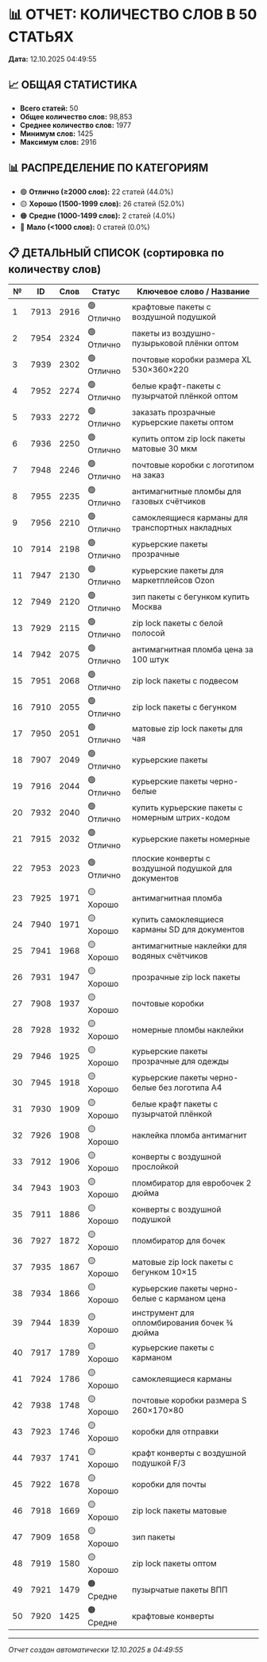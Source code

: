 # 📊 ОТЧЕТ: КОЛИЧЕСТВО СЛОВ В 50 СТАТЬЯХ

**Дата:** 12.10.2025 04:49:55

## 📈 ОБЩАЯ СТАТИСТИКА

- **Всего статей:** 50
- **Общее количество слов:** 98,853
- **Среднее количество слов:** 1977
- **Минимум слов:** 1425
- **Максимум слов:** 2916

## 📊 РАСПРЕДЕЛЕНИЕ ПО КАТЕГОРИЯМ

- 🟢 **Отлично (≥2000 слов):** 22 статей (44.0%)
- 🟡 **Хорошо (1500-1999 слов):** 26 статей (52.0%)
- 🟠 **Средне (1000-1499 слов):** 2 статей (4.0%)
- 🔴 **Мало (<1000 слов):** 0 статей (0.0%)

## 📋 ДЕТАЛЬНЫЙ СПИСОК (сортировка по количеству слов)

| № | ID | Слов | Статус | Ключевое слово / Название |
|---|-------|------|--------|---------------------------|
| 1 | 7913 | 2916 | 🟢 Отлично | крафтовые пакеты с воздушной подушкой |
| 2 | 7954 | 2324 | 🟢 Отлично | пакеты из воздушно-пузырьковой плёнки оптом |
| 3 | 7939 | 2302 | 🟢 Отлично | почтовые коробки размера XL 530×360×220 |
| 4 | 7952 | 2274 | 🟢 Отлично | белые крафт-пакеты с пузырчатой плёнкой оптом |
| 5 | 7933 | 2272 | 🟢 Отлично | заказать прозрачные курьерские пакеты оптом |
| 6 | 7936 | 2250 | 🟢 Отлично | купить оптом zip lock пакеты матовые 30 мкм |
| 7 | 7948 | 2246 | 🟢 Отлично | почтовые коробки с логотипом на заказ |
| 8 | 7955 | 2235 | 🟢 Отлично | антимагнитные пломбы для газовых счётчиков |
| 9 | 7956 | 2210 | 🟢 Отлично | самоклеящиеся карманы для транспортных накладных |
| 10 | 7914 | 2198 | 🟢 Отлично | курьерские пакеты прозрачные |
| 11 | 7947 | 2130 | 🟢 Отлично | курьерские пакеты для маркетплейсов Ozon |
| 12 | 7949 | 2120 | 🟢 Отлично | зип пакеты с бегунком купить Москва |
| 13 | 7929 | 2115 | 🟢 Отлично | zip lock пакеты с белой полосой |
| 14 | 7942 | 2075 | 🟢 Отлично | антимагнитная пломба цена за 100 штук |
| 15 | 7951 | 2068 | 🟢 Отлично | zip lock пакеты с подвесом |
| 16 | 7910 | 2055 | 🟢 Отлично | zip lock пакеты с бегунком |
| 17 | 7950 | 2051 | 🟢 Отлично | матовые zip lock пакеты для чая |
| 18 | 7907 | 2049 | 🟢 Отлично | курьерские пакеты |
| 19 | 7916 | 2044 | 🟢 Отлично | курьерские пакеты черно-белые |
| 20 | 7932 | 2040 | 🟢 Отлично | купить курьерские пакеты с номерным штрих-кодом |
| 21 | 7915 | 2032 | 🟢 Отлично | курьерские пакеты номерные |
| 22 | 7953 | 2023 | 🟢 Отлично | плоские конверты с воздушной подушкой для документов |
| 23 | 7925 | 1971 | 🟡 Хорошо | антимагнитная пломба |
| 24 | 7940 | 1971 | 🟡 Хорошо | купить самоклеящиеся карманы SD для документов |
| 25 | 7941 | 1968 | 🟡 Хорошо | антимагнитные наклейки для водяных счётчиков |
| 26 | 7931 | 1947 | 🟡 Хорошо | прозрачные zip lock пакеты |
| 27 | 7908 | 1937 | 🟡 Хорошо | почтовые коробки |
| 28 | 7928 | 1932 | 🟡 Хорошо | номерные пломбы наклейки |
| 29 | 7946 | 1925 | 🟡 Хорошо | курьерские пакеты прозрачные для одежды |
| 30 | 7945 | 1918 | 🟡 Хорошо | курьерские пакеты черно-белые без логотипа А4 |
| 31 | 7930 | 1909 | 🟡 Хорошо | белые крафт пакеты с пузырчатой плёнкой |
| 32 | 7926 | 1908 | 🟡 Хорошо | наклейка пломба антимагнит |
| 33 | 7912 | 1906 | 🟡 Хорошо | конверты с воздушной прослойкой |
| 34 | 7943 | 1903 | 🟡 Хорошо | пломбиратор для евробочек 2 дюйма |
| 35 | 7911 | 1886 | 🟡 Хорошо | конверты с воздушной подушкой |
| 36 | 7927 | 1872 | 🟡 Хорошо | пломбиратор для бочек |
| 37 | 7935 | 1867 | 🟡 Хорошо | матовые zip lock пакеты с бегунком 10×15 |
| 38 | 7934 | 1866 | 🟡 Хорошо | курьерские пакеты черно-белые с карманом цена |
| 39 | 7944 | 1839 | 🟡 Хорошо | инструмент для опломбирования бочек ¾ дюйма |
| 40 | 7917 | 1789 | 🟡 Хорошо | курьерские пакеты с карманом |
| 41 | 7924 | 1786 | 🟡 Хорошо | самоклеящиеся карманы |
| 42 | 7938 | 1748 | 🟡 Хорошо | почтовые коробки размера S 260×170×80 |
| 43 | 7923 | 1746 | 🟡 Хорошо | коробки для отправки |
| 44 | 7937 | 1741 | 🟡 Хорошо | крафт конверты с воздушной подушкой F/3 |
| 45 | 7922 | 1678 | 🟡 Хорошо | коробки для почты |
| 46 | 7918 | 1669 | 🟡 Хорошо | zip lock пакеты матовые |
| 47 | 7909 | 1658 | 🟡 Хорошо | зип пакеты |
| 48 | 7919 | 1580 | 🟡 Хорошо | zip lock пакеты оптом |
| 49 | 7921 | 1479 | 🟠 Средне | пузырчатые пакеты ВПП |
| 50 | 7920 | 1425 | 🟠 Средне | крафтовые конверты |

---

*Отчет создан автоматически 12.10.2025 в 04:49:55*
